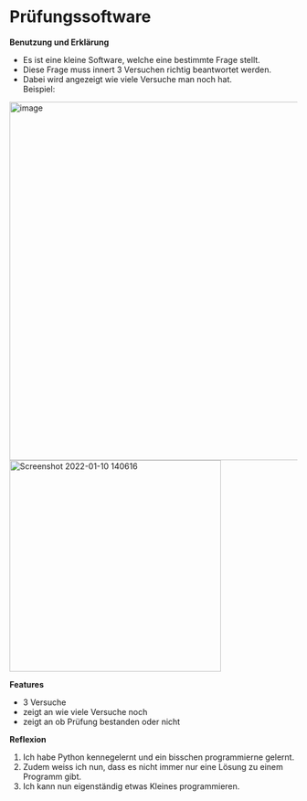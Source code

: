 # Prüfungssoftware
**Benutzung und Erklärung**
- Es ist eine kleine Software, welche eine bestimmte Frage stellt.
- Diese Frage muss innert 3 Versuchen richtig beantwortet werden.
- Dabei wird angezeigt wie viele Versuche man noch hat.
<br>Beispiel:

<img width="627" alt="image" src="https://user-images.githubusercontent.com/97448500/148772098-5cf6aad0-9816-478f-9645-96b27e07b4b4.png">
<img width="370" alt="Screenshot 2022-01-10 140616" src="https://user-images.githubusercontent.com/97448500/148772233-c2996d87-cd1d-43bb-8cfa-c9a4a99ce76f.png">

**Features**
- 3 Versuche
- zeigt an wie viele Versuche noch
- zeigt an ob Prüfung bestanden oder nicht

**Reflexion**
1. Ich habe Python kennegelernt und ein bisschen programmierne gelernt. 
2. Zudem weiss ich nun, dass es nicht immer nur eine Lösung zu einem Programm gibt.
3. Ich kann nun eigenständig etwas Kleines programmieren.
